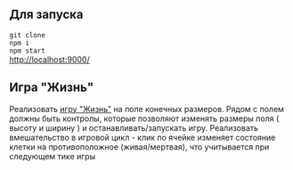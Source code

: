 ## Для запуска

`git clone`  
`npm i`  
`npm start`  
[http://localhost:9000/](http://localhost:9000/)  

## Игра "Жизнь"

 Реализовать [игру "Жизнь"](https://ru.wikipedia.org/wiki/%D0%96%D0%B8%D0%B7%D0%BD%D1%8C_%28%D0%B8%D0%B3%D1%80%D0%B0%29) на поле конечных размеров. Рядом с полем должны быть контролы, которые позволяют изменять размеры поля ( высоту и ширину ) и останавливать/запускать игру.
 Реализовать вмешательство в игровой цикл - клик по ячейке изменяет состояние клетки на противоположное (живая/мертвая), что учитывается при следующем тике игры
